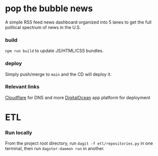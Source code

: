 # pop the bubble news
A simple RSS feed news dashboard organized into 5 lanes to get the full political spectrum of news in the U.S.

### build
`npm run build` to update JS/HTML/CSS bundles.

### deploy
Simply push/merge to `main` and the CD will deploy it.

### Relevant links
[Cloudflare](https://dash.cloudflare.com/35d8fc094133c9d73ed3fba3fbeb5865/popthebubble.news/analytics/traffic) for DNS and more
[DigitalOcean](https://cloud.digitalocean.com/apps/20a66c8d-5993-4d99-9a78-9acd0b5787f9/deployments?i=589e61) app platform for deployment

# ETL

### Run locally
From the project root directory, run `dagit -f etl/repositories.py` in one terminal, then run `dagster-daemon run` in
another.